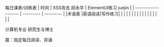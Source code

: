 

每日课表/训练表
| 时间 |  XSS攻击 邱永华 | ElementUI练习 juejin |
| ------------------- | --------- | --------- |
|术语表 |英语阅读|写作练习|
|  |  |  |
|  |  |  |
|  |  |  |
|  |  |  |

计算机专业 研究生与博士

晨：指定每日阅读、背诵
